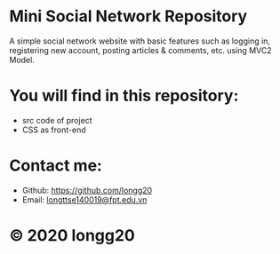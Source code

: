 # Mini Social Network Repository
A simple social network website with basic features such as logging in, registering new account, posting articles & comments, etc. using MVC2 Model.

# You will find in this repository:
- src code of project
- CSS as front-end

# Contact me:
- Github: https://github.com/longg20
- Email: longttse140019@fpt.edu.vn 

# © 2020 longg20